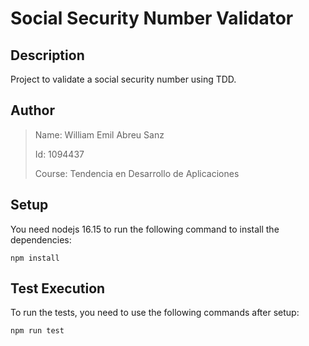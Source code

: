 # Social Security Number Validator

## Description
Project to validate a social security number using TDD.

## Author
> Name: William Emil Abreu Sanz
>
> Id: 1094437
>
> Course: Tendencia en Desarrollo de Aplicaciones

## Setup
You need nodejs 16.15 to run the following command to install the dependencies:
```
npm install
```

## Test Execution
To run the tests, you need to use the following commands after setup:
```
npm run test
```

